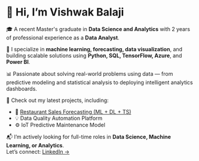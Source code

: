 # 👋 Hi, I’m Vishwak Balaji

🎓 A recent Master's graduate in **Data Science and Analytics** with 2 years of professional experience as a **Data Analyst**.

🚀 I specialize in **machine learning, forecasting, data visualization**, and building scalable solutions using **Python, SQL, TensorFlow, Azure**, and **Power BI**.

📊 Passionate about solving real-world problems using data — from predictive modeling and statistical analysis to deploying intelligent analytics dashboards.

📁 Check out my latest projects, including:
- 🔗 [Restaurant Sales Forecasting (ML + DL + TS)](https://github.com/Vishwakbalaji/Deep-Learning-Reboot-Project)
- 💡 Data Quality Automation Platform
- ⚙️ IoT Predictive Maintenance Model

📬 I’m actively looking for full-time roles in **Data Science, Machine Learning, or Analytics**.  
Let’s connect: [LinkedIn →](https://www.linkedin.com/in/vishwak-balaji-8a384018a/)
